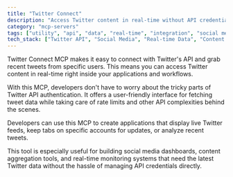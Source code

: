 ```yaml
---
title: "Twitter Connect"
description: "Access Twitter content in real-time without API credentials. Retrieve recent tweets from specified users within conversations."
category: "mcp-servers"
tags: ["utility", "api", "data", "real-time", "integration", "social media", "tweet retrieval", "dashboard"]
tech_stack: ["Twitter API", "Social Media", "Real-time Data", "Content Aggregation", "Application Integration"]
---
```


Twitter Connect MCP makes it easy to connect with Twitter's API and grab recent tweets from specific users. This means you can access Twitter content in real-time right inside your applications and workflows.

With this MCP, developers don't have to worry about the tricky parts of Twitter API authentication. It offers a user-friendly interface for fetching tweet data while taking care of rate limits and other API complexities behind the scenes.

Developers can use this MCP to create applications that display live Twitter feeds, keep tabs on specific accounts for updates, or analyze recent tweets. 

This tool is especially useful for building social media dashboards, content aggregation tools, and real-time monitoring systems that need the latest Twitter data without the hassle of managing API credentials directly.